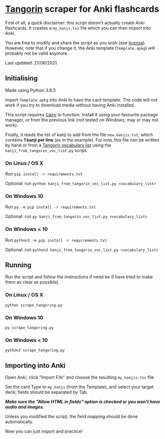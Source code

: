 # [Tangorin](https://tangorin.com/) scraper for Anki flashcards

First of all, a quick disclaimer: this script doesn't actually create Anki flashcards. It creates a `my_kanji.tsv` file which you can then import into Anki.

You are free to modify and share the script as you wish (see [license](https://github.com/rykerish/tangorin_scraper/blob/main/LICENSE)). However, note that if you change it, the Anki template (`Template.apkg`) will probably not be valid anymore.

Last updated: 21/06/2021

## Initialising

Made using Python 3.8.5

Import `Template.apkg` into Anki to have the card template. The code will not work if you try to download media without having Anki installed.

This script requires [Cairo](https://www.cairographics.org/download/) to function. Install it using your favourite package manager, or from the previous link (not tested on Windows, may or may not work).

Finally, it reads the list of kanji to add from the file `new_kanjis.txt`, which contains **1 kanji per line** (as in the example). For now, this file can be written by hand or from a [Tangorin vocabulary list](https://tangorin.com/vocabulary) using the `kanji_from_tangorin_voc_list.py` script.

### On Linux / OS X

Run `pip install -r requirements.txt`

Optional: run `python kanji_from_tangorin_voc_list.py <vocabulary_list>`

### On Windows 10

Run `py -m pip install -r requirements.txt`

Optional: run `py kanji_from_tangorin_voc_list.py <vocabulary_list>`

### On Windows < 10

Run `python3 -m pip install -r requirements.txt`

Optional: run `python3 kanji_from_tangorin_voc_list.py <vocabulary_list>`

## Running

Run the script and follow the instructions if need be (I have tried to make them as clear as possible).

### On Linux / OS X

`python scrape_tangoring.py`

### On Windows 10

`py scrape_tangoring.py`

### On Windows < 10

`python3 scrape_tangoring.py`

## Importing into Anki

Open Anki, click "Import File" and choose the resulting `my_kanjis.tsv` file.

Set the card Type to `my_kanji` (from the Template), and select your target deck; fields should be separated by Tab.

***Make sure the "Allow HTML in fields" option is checked or you won't have audio and images.***

Unless you modified the script, the field mapping should be done automatically.

Now you can just import and practice!


